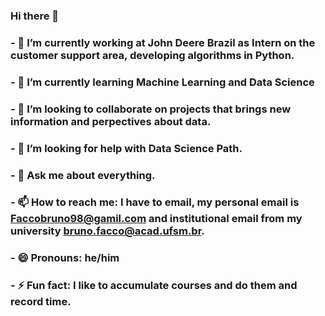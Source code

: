 ### Hi there 👋

<!--
**Facco-Bruno/Facco-Bruno** is a ✨ _special_ ✨ repository because its `README.md` (this file) appears on your GitHub profile.
-->

### - 🔭 I’m currently working at John Deere Brazil as Intern on the customer support area, developing algorithms in Python.
### - 🌱 I’m currently learning Machine Learning and Data Science
### - 👯 I’m looking to collaborate on projects that brings new information and perpectives about data.
### - 🤔 I’m looking for help with Data Science Path.
### - 💬 Ask me about everything.
### - 📫 How to reach me: I have to email, my personal email is Faccobruno98@gamil.com and institutional email from my university bruno.facco@acad.ufsm.br.
### - 😄 Pronouns: he/him
### - ⚡ Fun fact: I like to accumulate courses and do them and record time.


